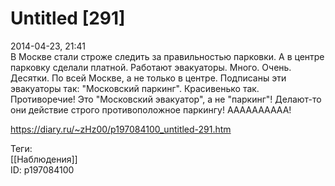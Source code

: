 Untitled [291]
===============

   
 2014-04-23, 21:41   
  В Москве стали строже следить за правильностью парковки. А в центре парковку сделали платной. Работают эвакуаторы. Много. Очень. Десятки. По всей Москве, а не только в центре. Подписаны эти эвакуаторы так: "Московский паркинг". Красивенько так. Противоречие! Это "Московский эвакуатор", а не "паркинг"! Делают-то они действие строго противоположное паркингу! АААААААААА!   
    
 <https://diary.ru/~zHz00/p197084100_untitled-291.htm>   
   
 Теги:   
 [[Наблюдения]]   
 ID: p197084100